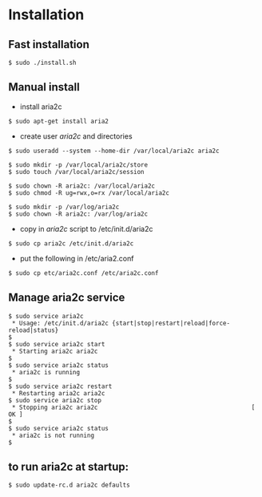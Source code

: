 # Installation

## Fast installation

``` 
$ sudo ./install.sh
```

## Manual install

- install aria2c
```shell
$ sudo apt-get install aria2
```

- create user _aria2c_ and directories
```shell
$ sudo useradd --system --home-dir /var/local/aria2c aria2c

$ sudo mkdir -p /var/local/aria2c/store
$ sudo touch /var/local/aria2c/session

$ sudo chown -R aria2c: /var/local/aria2c
$ sudo chmod -R ug=rwx,o=rx /var/local/aria2c

$ sudo mkdir -p /var/log/aria2c
$ sudo chown -R aria2c: /var/log/aria2c
```

- copy in _aria2c_ script to /etc/init.d/aria2c
```shell
$ sudo cp aria2c /etc/init.d/aria2c
```

- put the following in /etc/aria2.conf
```shell
$ sudo cp etc/aria2c.conf /etc/aria2c.conf
```

## Manage aria2c service

```
$ sudo service aria2c
 * Usage: /etc/init.d/aria2c {start|stop|restart|reload|force-reload|status}
$
$ sudo service aria2c start
 * Starting aria2c aria2c
$
$ sudo service aria2c status
 * aria2c is running
$
$ sudo service aria2c restart
 * Restarting aria2c aria2c
$ sudo service aria2c stop
 * Stopping aria2c aria2c                                           [ OK ] 
$
$ sudo service aria2c status
 * aria2c is not running
$
```

## to run aria2c at startup:
```
$ sudo update-rc.d aria2c defaults
```

